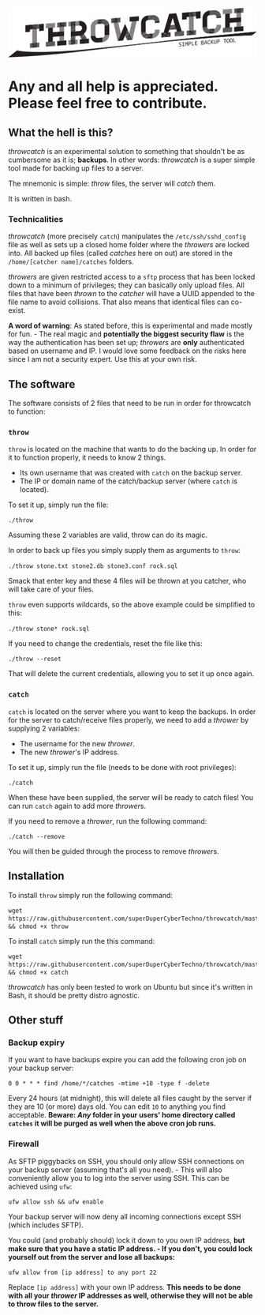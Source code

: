 ![throwcatch](https://raw.githubusercontent.com/superDuperCyberTechno/throwcatch/master/header.png)

# Any and all help is appreciated. Please feel free to contribute.

## What the hell is this?
*throwcatch* is an experimental solution to something that shouldn't be as cumbersome as it is; **backups**. In other words: *throwcatch* is a super simple tool made for backing up files to a server.

The mnemonic is simple: *throw* files, the server will *catch* them.

It is written in bash.

### Technicalities
*throwcatch* (more precisely `catch`) manipulates the `/etc/ssh/sshd_config` file as well as sets up a closed home folder where the *throwers* are locked into. All backed up files (called *catches* here on out) are stored in the `/home/[catcher name]/catches` folders.

*throwers* are given restricted access to a `sftp` process that has been locked down to a minimum of privileges; they can basically only upload files. All files that have been *thrown* to the *catcher* will have a UUID appended to the file name to avoid collisions. That also means that identical files can co-exist.

**A word of warning**: As stated before, this is experimental and made mostly for fun. - The real magic and **potentially the biggest security flaw** is the way the authentication has been set up; *throwers* are **only** authenticated based on username and IP. I would love some feedback on the risks here since I am not a security expert. Use this at your own risk.

## The software

The software consists of 2 files that need to be run in order for throwcatch to function:

### `throw`
`throw` is located on the machine that wants to do the backing up. In order for it to function properly, it needs to know 2 things.

* Its own username that was created with `catch` on the backup server.
* The IP or domain name of the catch/backup server (where `catch` is located).

To set it up, simply run the file:

```
./throw
```

Assuming these 2 variables are valid, throw can do its magic.

In order to back up files you simply supply them as arguments to `throw`:

`./throw stone.txt stone2.db stone3.conf rock.sql`

Smack that enter key and these 4 files will be thrown at you catcher, who will take care of your files.

`throw` even supports wildcards, so the above example could be simplified to this:

`./throw stone* rock.sql`

If you need to change the credentials, reset the file like this:

```
./throw --reset
```

That will delete the current credentials, allowing you to set it up once again.

### `catch`
`catch` is located on the server where you want to keep the backups. In order for the server to catch/receive files properly, we need to add a *thrower* by supplying 2 variables:

* The username for the new *thrower*.
* The new *thrower*'s IP address.

To set it up, simply run the file (needs to be done with root privileges):

```
./catch
```

When these have been supplied, the server will be ready to catch files! You can run `catch` again to add more *thrower*s.

If you need to remove a *thrower*, run the following command:

```
./catch --remove
```

You will then be guided through the process to remove *thrower*s.



## Installation
To install `throw` simply run the following command:

```
wget https://raw.githubusercontent.com/superDuperCyberTechno/throwcatch/master/throw && chmod +x throw
```

To install `catch` simply run the this command:

```
wget https://raw.githubusercontent.com/superDuperCyberTechno/throwcatch/master/catch && chmod +x catch
```

*throwcatch* has only been tested to work on Ubuntu but since it's written in Bash, it should be pretty distro agnostic.

## Other stuff
### Backup expiry
If you want to have backups expire you can add the following cron job on your backup server:

```
0 0 * * * find /home/*/catches -mtime +10 -type f -delete
```

Every 24 hours (at midnight), this will delete all files caught by the server if they are 10 (or more) days old. You can edit `10` to anything you find acceptable. __Beware: _Any_ folder in your users' home directory called `catches` it will be purged as well when the above cron job runs.__

### Firewall
As SFTP piggybacks on SSH, you should only allow SSH connections on your backup server (assuming that's all you need). - This will also conveniently allow you to log into the server using SSH. This can be achieved using `ufw`:

```
ufw allow ssh && ufw enable
```

Your backup server will now deny all incoming connections except SSH (which includes SFTP).

You could (and probably should) lock it down to you own IP address, __but make sure that you have a static IP address. - If you don't, you could lock yourself out from the server and lose all backups:__

```
ufw allow from [ip address] to any port 22
```

Replace `[ip address]` with your own IP address.
__This needs to be done with all your _thrower_ IP addresses as well, otherwise they will not be able to throw files to the server.__
